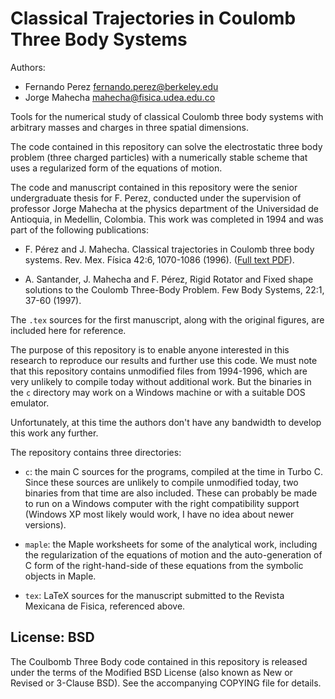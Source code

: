 # Classical Trajectories in Coulomb Three Body Systems

Authors:

- Fernando Perez <fernando.perez@berkeley.edu>
- Jorge Mahecha <mahecha@fisica.udea.edu.co>

Tools for the numerical study of classical Coulomb three body systems with
arbitrary masses and charges in three spatial dimensions.

The code contained in this repository can solve the electrostatic three body
problem (three charged particles) with a numerically stable scheme that uses a
regularized form of the equations of motion.

The code and manuscript contained in this repository were the senior
undergraduate thesis for F. Perez, conducted under the supervision of professor
Jorge Mahecha at the physics department of the Universidad de Antioquia, in
Medellin, Colombia.  This work was completed in 1994 and was part of the
following publications:

- F. Pérez and J. Mahecha. Classical trajectories in Coulomb three body
  systems. Rev. Mex. Física 42:6, 1070-1086 (1996). ([Full text PDF](
  http://rmf.smf.mx/pdf/rmf/42/6/42_6_1070.pdf)).

- A. Santander, J. Mahecha and F. Pérez, Rigid Rotator and Fixed shape
  solutions to the Coulomb Three-Body Problem. Few Body Systems, 22:1, 37-60
  (1997).
  
The `.tex` sources for the first manuscript, along with the original figures,
are included here for reference.

The purpose of this repository is to enable anyone interested in this research
to reproduce our results and further use this code.  We must note that this
repository contains unmodified files from 1994-1996, which are very unlikely to
compile today without additional work. But the binaries in the `c` directory
may work on a Windows machine or with a suitable DOS emulator.

Unfortunately, at this time the authors don't have any bandwidth to develop
this work any further.

The repository contains three directories:

- `c`: the main C sources for the programs, compiled at the time in Turbo
  C. Since these sources are unlikely to compile unmodified today, two binaries
  from that time are also included.  These can probably be made to run on a
  Windows computer with the right compatibility support (Windows XP most likely
  would work, I have no idea about newer versions).
  
- `maple`: the Maple worksheets for some of the analytical work, including the
  regularization of the equations of motion and the auto-generation of C form
  of the right-hand-side of these equations from the symbolic objects in Maple.
  
- `tex`: LaTeX sources for the manuscript submitted to the Revista Mexicana de
  Fisica, referenced above.


## License: BSD

The Coulbomb Three Body code contained in this repository is released under the
terms of the Modified BSD License (also known as New or Revised or 3-Clause
BSD). See the accompanying COPYING file for details.
